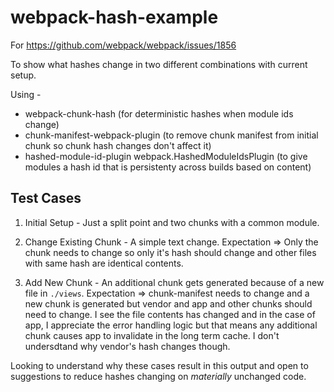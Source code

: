 # webpack-hash-example
For https://github.com/webpack/webpack/issues/1856

To show what hashes change in two different combinations with current setup.

Using -

- webpack-chunk-hash (for deterministic hashes when module ids change)
- chunk-manifest-webpack-plugin (to remove chunk manifest from initial chunk so chunk hash changes don't affect it)
- hashed-module-id-plugin webpack.HashedModuleIdsPlugin (to give modules a hash id that is persistenty across builds based on content)

## Test Cases

1. Initial Setup - Just a split point and two chunks with a common module.

2. Change Existing Chunk - A simple text change. Expectation => Only the chunk needs to change so only it's hash should change and other files with same hash are identical contents.

3. Add New Chunk - An additional chunk gets generated because of a new file in `./views`. Expectation => chunk-manifest needs to change and a new chunk is generated but vendor and app and other chunks should need to change. I see the file contents has changed and in the case of app, I appreciate the error handling logic but that means any additional chunk causes app to invalidate in the long term cache. I don't undersdtand why vendor's hash changes though.

Looking to understand why these cases result in this output and open to suggestions to reduce hashes changing on *materially* unchanged code.
